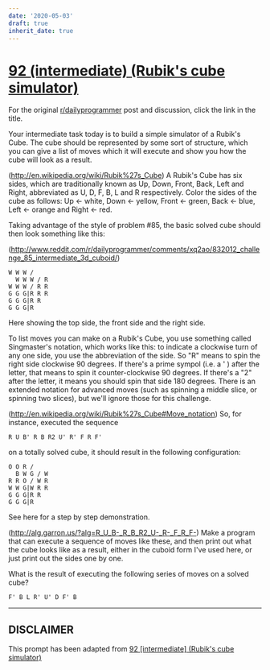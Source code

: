 ```yaml
---
date: '2020-05-03'
draft: true
inherit_date: true
---
```


# [92 (intermediate) (Rubik's cube simulator)](https://www.reddit.com/r/dailyprogrammer/comments/ywm08/8272012_challenge_92_intermediate_rubiks_cube/)

For the original [r/dailyprogrammer](https://www.reddit.com/r/dailyprogrammer/) post and discussion, click the link in the title.

Your intermediate task today is to build a simple simulator of a Rubik's Cube. The cube should be represented by some sort of structure, which you can give a list of moves which it will execute and show you how the cube will look as a result.

(http://en.wikipedia.org/wiki/Rubik%27s_Cube)
A Rubik's Cube has six sides, which are traditionally known as Up, Down, Front, Back, Left and Right, abbreviated as U, D, F, B, L and R respectively. Color the sides of the cube as follows: Up <- white, Down <- yellow, Front <- green, Back <- blue, Left <- orange and Right <- red. 

Taking advantage of the style of problem #85, the basic solved cube should then look something like this:

(http://www.reddit.com/r/dailyprogrammer/comments/xq2ao/832012_challenge_85_intermediate_3d_cuboid/)

```
W W W /
  W W W / R
W W W / R R
G G G|R R R
G G G|R R
G G G|R
```
Here showing the top side, the front side and the right side. 

To list moves you can make on a Rubik's Cube, you use something called Singmaster's notation, which works like this: to indicate a clockwise turn of any one side, you use the abbreviation of the side. So "R" means to spin the right side clockwise 90 degrees. If there's a prime sympol (i.e. a ' ) after the letter, that means to spin it counter-clockwise 90 degrees. If there's a "2" after the letter, it means you should spin that side 180 degrees. There is an extended notation for advanced moves (such as spinning a middle slice, or spinning two slices), but we'll ignore those for this challenge. 

(http://en.wikipedia.org/wiki/Rubik%27s_Cube#Move_notation)
So, for instance, executed the sequence


```
R U B' R B R2 U' R' F R F'
```
on a totally solved cube, it should result in the following configuration:


```
O O R /
  B W G / W
R R O / W R
W W G|W R R
G G G|R R
G G G|R
```
See here for a step by step demonstration.

(http://alg.garron.us/?alg=R_U_B-_R_B_R2_U-_R-_F_R_F-)
Make a program that can execute a sequence of moves like these, and then print out what the cube looks like as a result, either in the cuboid form I've used here, or just print out the sides one by one. 

What is the result of executing the following series of moves on a solved cube?


```
F' B L R' U' D F' B
```

----
## **DISCLAIMER**
This prompt has been adapted from [92 [intermediate] (Rubik's cube simulator)](https://www.reddit.com/r/dailyprogrammer/comments/ywm08/8272012_challenge_92_intermediate_rubiks_cube/
)
